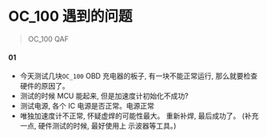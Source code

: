# OC_100 遇到的问题
> OC_100 QAF

#### 01
* 今天测试几块`OC_100` OBD 充电器的板子, 有一块不能正常运行, 那么就要检查硬件的原因了。
* 测试的时候 MCU 能起来, 但是加速度计初始化不成功?
* 测试电源, 各个 IC 电源是否正常。电源正常
* 唯独加速度计不正常, 怀疑虚焊的可能性最大。 重新补焊, 最后成功了。 (补充一点, 硬件测试的时候, 最好使用上 示波器等工具。)
